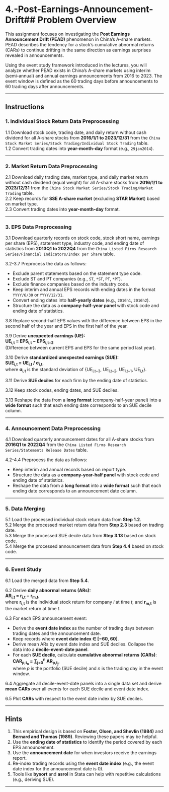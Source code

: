 # 4.-Post-Earnings-Announcement-Drift## Problem Overview  
This assignment focuses on investigating the **Post Earnings Announcement Drift (PEAD)** phenomenon in China’s A-share markets. PEAD describes the tendency for a stock’s cumulative abnormal returns (CARs) to continue drifting in the same direction as earnings surprises revealed in announcements.  

Using the event study framework introduced in the lectures, you will analyze whether PEAD exists in China’s A-share markets using interim (semi-annual) and annual earnings announcements from 2016 to 2023. The event window is defined as the 60 trading days before announcements to 60 trading days after announcements.  

---

## Instructions  

### **1. Individual Stock Return Data Preprocessing**  
1.1 Download stock code, trading date, and daily return without cash dividend for all A-share stocks from **2016/1/1 to 2023/12/31** from the `China Stock Market Series/Stock Trading/Individual Stock Trading` table.  
1.2 Convert trading dates into **year-month-day** format (e.g., `29jan2014`).  

---

### **2. Market Return Data Preprocessing**  
2.1 Download daily trading date, market type, and daily market return without cash dividend (equal weight) for all A-share stocks from **2016/1/1 to 2023/12/31** from the `China Stock Market Series/Stock Trading/Market Trading` table.  
2.2 Keep records for **SSE A-share market** (excluding **STAR Market**) based on market type.  
2.3 Convert trading dates into **year-month-day** format.  

---

### **3. EPS Data Preprocessing**  
3.1 Download quarterly records on stock code, stock short name, earnings per share (EPS), statement type, industry code, and ending date of statistics from **2013Q1 to 2022Q4** from the `China Listed Firms Research Series/Financial Indicators/Index per Share` table.  

3.2-3.7 Preprocess the data as follows:  
- Exclude parent statements based on the statement type code.  
- Exclude ST and PT companies (e.g., `ST`, `*ST`, `PT`, `*PT`).  
- Exclude finance companies based on the industry code.  
- Keep interim and annual EPS records with ending dates in the format `YYYY/6/30` or `YYYY/12/31`.  
- Convert ending dates into **half-yearly dates** (e.g., `2016h1`, `2016h2`).  
- Structure the data as a **company-half-year panel** with stock code and ending date of statistics.  

3.8 Replace second-half EPS values with the difference between EPS in the second half of the year and EPS in the first half of the year.  

3.9 Derive **unexpected earnings (UE):**  
   **UE<sub>i,t</sub> = EPS<sub>i,t</sub> − EPS<sub>i,t−2</sub>**  
   (Difference between current EPS and EPS for the same period last year).  

3.10 Derive **standardized unexpected earnings (SUE):**  
   **SUE<sub>i,t</sub> = UE<sub>i,t</sub> / σ<sub>i,t</sub>**,  
   where **σ<sub>i,t</sub>** is the standard deviation of {UE<sub>i,t−3</sub>, UE<sub>i,t−2</sub>, UE<sub>i,t−1</sub>, UE<sub>i,t</sub>}.  

3.11 Derive **SUE deciles** for each firm by the ending date of statistics.  

3.12 Keep stock codes, ending dates, and SUE deciles.  

3.13 Reshape the data from a **long format** (company-half-year panel) into a **wide format** such that each ending date corresponds to an SUE decile column.  

---

### **4. Announcement Data Preprocessing**  
4.1 Download quarterly announcement dates for all A-share stocks from **2016Q1 to 2022Q4** from the `China Listed Firms Research Series/Statements Release Dates` table.  

4.2-4.4 Preprocess the data as follows:  
- Keep interim and annual records based on report type.  
- Structure the data as a **company-year-half panel** with stock code and ending date of statistics.  
- Reshape the data from a **long format** into a **wide format** such that each ending date corresponds to an announcement date column.  

---

### **5. Data Merging**  
5.1 Load the processed individual stock return data from **Step 1.2**.  
5.2 Merge the processed market return data from **Step 2.3** based on trading date.  
5.3 Merge the processed SUE decile data from **Step 3.13** based on stock code.  
5.4 Merge the processed announcement data from **Step 4.4** based on stock code.  

---

### **6. Event Study**  
6.1 Load the merged data from **Step 5.4**.  

6.2 Derive **daily abnormal returns (ARs):**  
   **AR<sub>i,t</sub> = r<sub>i,t</sub> − r<sub>m,t</sub>**,  
   where **r<sub>i,t</sub>** is the individual stock return for company *i* at time *t*, and **r<sub>m,t</sub>** is the market return at time *t*.  

6.3 For each EPS announcement event:  
- Derive the **event date index** as the number of trading days between trading dates and the announcement date.  
- Keep records where **event date index ∈ [−60, 60]**.  
- Derive mean ARs by event date index and SUE deciles. Collapse the data into a **decile-event-date panel**.  
- For each **SUE decile**, calculate **cumulative abnormal returns (CARs)**:  
  **CAR<sub>p,t<sub>n</sub></sub> = ∑<sub>j=0</sub><sup>n</sup> AR<sub>p,t<sub>j</sub></sub>**,  
  where *p* is the portfolio (SUE decile) and *n* is the trading day in the event window.  

6.4 Aggregate all decile-event-date panels into a single data set and derive **mean CARs** over all events for each SUE decile and event date index.  

6.5 Plot **CARs** with respect to the event date index by SUE deciles.  

---

## Hints  
1. This empirical design is based on **Foster, Olsen, and Shevlin (1984)** and **Bernard and Thomas (1989)**. Reviewing these papers may be helpful.  
2. Use the **ending date of statistics** to identify the period covered by each EPS announcement.  
3. Use the **announcement date** for when investors receive the earnings report.  
4. Re-index trading records using the **event date index** (e.g., the event date index for the announcement date is 0).  
5. Tools like **bysort** and **asrol** in Stata can help with repetitive calculations (e.g., deriving SUE).  

---
